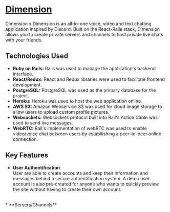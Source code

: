 # <a href="https://dimension-dxd.herokuapp.com/#/" target="_blank">Dimension</a>

Dimension x Dimension is an all-in-one voice, video and text chatting application inspired by Discord. Built on the React-Rails stack, Dimension allows you to create private servers and channels to host private live chats with your friends.

## Technologies Used
* **Ruby on Rails:** Rails was used to manage the application's backend interface.
* **React/Redux:** React and Redux libraries were used to facilitate frontend development.
* **PostgreSQL:** PostgreSQL was used as the primary database for the project. 
* **Heroku:** Heroku was used to host the web application online.
* **AWS S3:** Amazon Webservice S3 was used for cloud image storage to allow users to upload custom profile pictures.
* **Websockets:** Websockets protocol built into Rail's Action Cable was used to send live messages.
* **WebRTC:** Rail's implementation of webRTC was used to enable video/voice chat between users by estabilishing a peer-to-peer online connection.

## Key Features
* **User Authentification** <br/>
User are able to create accounts and keep their information and messages behind a secure authentification system. A demo user account is also pre-created for anyone who wants to quickly preview the site without having to create their own account.
<br/>
* **Servers/Channels** <br/>

